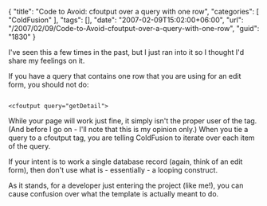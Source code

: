{
	"title": "Code to Avoid: cfoutput over a query with one row",
	"categories": [
		"ColdFusion"
	],
	"tags": [],
	"date": "2007-02-09T15:02:00+06:00",
	"url": "/2007/02/09/Code-to-Avoid-cfoutput-over-a-query-with-one-row",
	"guid": "1830"
}

I've seen this a few times in the past, but I just ran into it so I thought I'd share my feelings on it. 

If you have a query that contains one row that you are using for an edit form, you should not do:

<code>
&lt;cfoutput query="getDetail"&gt;
</code>

While your page will work just fine, it simply isn't the proper user of the tag. (And before I go on - I'll note that this is my opinion only.) When you tie a query to a cfoutput tag, you are telling ColdFusion to iterate over each item of the query. 

If your intent is to work a single database record (again, think of an edit form), then don't use what is - essentially - a looping construct. 

As it stands, for a developer just entering the project (like me!), you can cause confusion over what the template is actually meant to do.